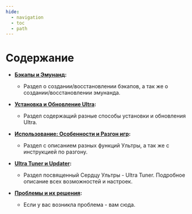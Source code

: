 ```yaml
---
hide:
  - navigation
  - toc
  - path
---
```


# Содержание 

- **[Бэкапы и Эмунанд](https://github.com/Ultra-NX/Ultra/wiki/Backup-RU):**
    - Раздел о создании/восстановлении бэкапов, а так же о создании/восстановлении эмунанда.

- **[Установка и Обновление Ultra](https://github.com/Ultra-NX/Ultra/wiki/Installing-RU):**
    - Раздел содержащий разные способы установки и обновления Ultra.

- **[Использование: Особенности и Разгон игр](https://github.com/Ultra-NX/Ultra/wiki/Usage-RU):**
    - Раздел с описанием разных функций Ультры, а так же с инструкцией по разгону.

- **[Ultra Tuner и Updater](https://github.com/Ultra-NX/Ultra/wiki/Tuner-RU):**
    - Раздел посвященный Сердцу Ультры - Ultra Tuner. Подробное описание всех возможностей и настроек.

- **[Проблемы и их решения](https://github.com/Ultra-NX/Ultra/wiki/Problems-RU):**
    - Если у вас возникла проблема - вам сюда.

